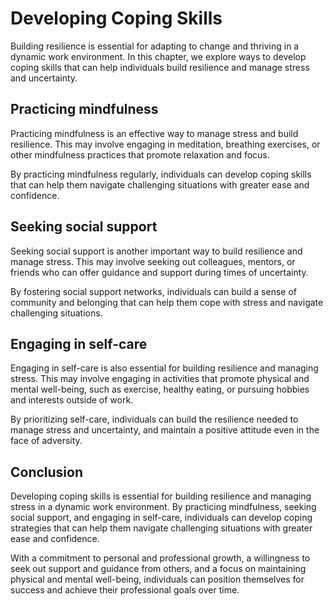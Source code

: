 Developing Coping Skills
========================================================

Building resilience is essential for adapting to change and thriving in a dynamic work environment. In this chapter, we explore ways to develop coping skills that can help individuals build resilience and manage stress and uncertainty.

Practicing mindfulness
----------------------

Practicing mindfulness is an effective way to manage stress and build resilience. This may involve engaging in meditation, breathing exercises, or other mindfulness practices that promote relaxation and focus.

By practicing mindfulness regularly, individuals can develop coping skills that can help them navigate challenging situations with greater ease and confidence.

Seeking social support
----------------------

Seeking social support is another important way to build resilience and manage stress. This may involve seeking out colleagues, mentors, or friends who can offer guidance and support during times of uncertainty.

By fostering social support networks, individuals can build a sense of community and belonging that can help them cope with stress and navigate challenging situations.

Engaging in self-care
---------------------

Engaging in self-care is also essential for building resilience and managing stress. This may involve engaging in activities that promote physical and mental well-being, such as exercise, healthy eating, or pursuing hobbies and interests outside of work.

By prioritizing self-care, individuals can build the resilience needed to manage stress and uncertainty, and maintain a positive attitude even in the face of adversity.

Conclusion
----------

Developing coping skills is essential for building resilience and managing stress in a dynamic work environment. By practicing mindfulness, seeking social support, and engaging in self-care, individuals can develop coping strategies that can help them navigate challenging situations with greater ease and confidence.

With a commitment to personal and professional growth, a willingness to seek out support and guidance from others, and a focus on maintaining physical and mental well-being, individuals can position themselves for success and achieve their professional goals over time.
